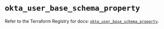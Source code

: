 # `okta_user_base_schema_property`

Refer to the Terraform Registry for docs: [`okta_user_base_schema_property`](https://registry.terraform.io/providers/okta/okta/4.10.0/docs/resources/user_base_schema_property).
